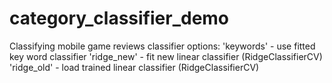 # category_classifier_demo
Classifying mobile game reviews
classifier options:
'keywords' - use fitted key word classifier
'ridge_new' - fit new linear classifier (RidgeClassifierCV)
'ridge_old' - load trained linear classifier (RidgeClassifierCV)
